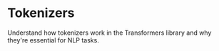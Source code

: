# Tokenizers

Understand how tokenizers work in the Transformers library and why they're essential for NLP tasks.
